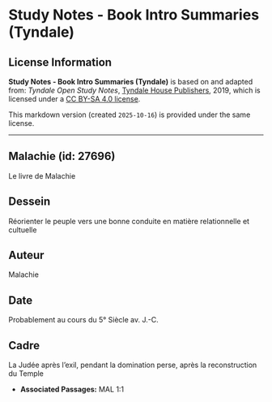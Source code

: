 # Study Notes - Book Intro Summaries (Tyndale)

## License Information

**Study Notes - Book Intro Summaries (Tyndale)** is based on and adapted from: _Tyndale Open Study Notes_, [Tyndale House Publishers](https://tyndaleopenresources.com/), 2019, which is licensed under a [CC BY-SA 4.0 license](https://creativecommons.org/licenses/by-sa/4.0/legalcode.en).

This markdown version (created `2025-10-16`) is provided under the same license.



--------------------------------

## Malachie (id: 27696)

Le livre de Malachie

Dessein
-------

Réorienter le peuple vers une bonne conduite en matière relationnelle et cultuelle

Auteur
------

Malachie

Date
----

Probablement au cours du 5° Siècle av. J.\-C.

Cadre
-----

La Judée après l’exil, pendant la domination perse, après la reconstruction du Temple

* **Associated Passages:** MAL 1:1

